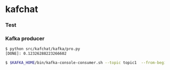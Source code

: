 # kafchat

### Test
### Kafka producer

```bash
$ python src/kafchat/kafka/pro.py
[DONE]: 0.12326288223266602
```

```bash
$ $KAFKA_HOME/bin/kafka-console-consumer.sh --topic topic1  --from-beginning --bootstrap-server localhost:9092
```
